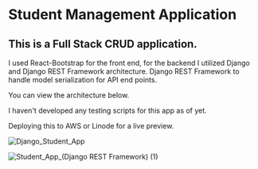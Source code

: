 # Student Management Application 

## This is a Full Stack CRUD application. 

I used React-Bootstrap for the front end, for the backend I utilized Django and Django REST Framework architecture. Django REST Framework to handle model serialization for API end points. 

You can view the architecture below. 

I haven't developed any testing scripts for this app as of yet. 

Deploying this to AWS or Linode for a live preview. 



![Django_Student_App](https://user-images.githubusercontent.com/95471664/234161850-6447e6c4-ca61-4d50-adf0-8a97efb21b07.svg)


![Student_App_(Django REST Framework) (1)](https://user-images.githubusercontent.com/95471664/234161488-8f806bc7-2e5e-4747-8dec-20b50e5bb41e.svg)
